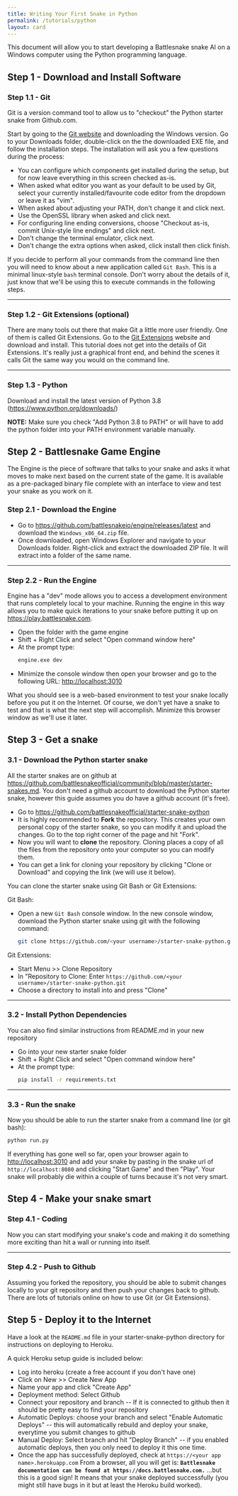 ```yaml
---
title: Writing Your First Snake in Python
permalink: /tutorials/python
layout: card
---
```


This document will allow you to start developing a Battlesnake snake AI on a Windows computer using the Python programming language.

## Step 1 - Download and Install Software

### Step 1.1 - Git

Git is a version command tool to allow us to "checkout" the Python starter snake from Github.com.

Start by going to the [Git website](https://git-scm.com/downloads) and downloading the Windows version. Go to your Downloads folder, double-click on the the downloaded EXE file, and follow the installation steps. The installation will ask you a few questions during the process:

* You can configure which components get installed during the setup, but for now leave everything in this screen checked as-is.
* When asked what editor you want as your default to be used by Git, select your currently installed/favourite code editor from the dropdown or leave it as "vim".
* When asked about adjusting your PATH, don't change it and click next.
* Use the OpenSSL library when asked and click next.
* For configuring line ending conversions, choose "Checkout as-is, commit Unix-style line endings" and click next.
* Don't change the terminal emulator, click next.
* Don't change the extra options when asked, click install then click finish.

If you decide to perform all your commands from the command line then you will need to know about a new application called `Git Bash`. This is a minimal linux-style `bash` terminal console. Don't worry about the details of it, just know that we'll be using this to execute commands in the following steps.

---

### Step 1.2 - Git Extensions (optional)

There are many tools out there that make Git a little more user friendly. One of them is called Git Extensions. Go to the [Git Extensions](https://sourceforge.net/projects/gitextensions/) website and download and install. This tutorial does not get into the details of Git Extensions. It's really just a graphical front end, and behind the scenes it calls Git the same way you would on the command line.

---

### Step 1.3 - Python
Download and install the latest version of Python 3.8 (https://www.python.org/downloads/)

**NOTE:** Make sure you check "Add Python 3.8 to PATH" or will have to add the python folder into your PATH environment variable manually.

## Step 2 - Battlesnake Game Engine

The Engine is the piece of software that talks to your snake and asks it what moves to make next based on the current state of the game. It is available as a pre-packaged binary file complete with an interface to view and test your snake as you work on it.

### Step 2.1 - Download the Engine

* Go to <https://github.com/battlesnakeio/engine/releases/latest> and download the `Windows_x86_64.zip` file.
* Once downloaded, open Windows Explorer and navigate to your Downloads folder. Right-click and extract the downloaded ZIP file. It will extract into a folder of the same name.

---

### Step 2.2 - Run the Engine

Engine has a "dev" mode allows you to access a development environment that runs completely local to your machine. Running the engine in this way allows you to make quick iterations to your snake before putting it up on <https://play.battlesnake.com>.

* Open the folder with the game engine
* Shift + Right Click and select "Open command window here"
* At the prompt type:
    ```cmd
    engine.exe dev
    ```
* Minimize the console window then open your browser and go to the following URL: <http://localhost:3010>

What you should see is a web-based environment to test your snake locally before you put it on the Internet. Of course, we don't yet have a snake to test and that is what the next step will accomplish. Minimize this browser window as we'll use it later.

## Step 3 - Get a snake

### 3.1 - Download the Python starter snake

All the starter snakes are on github at <https://github.com/battlesnakeofficial/community/blob/master/starter-snakes.md>. You don't need a github account to download the Python starter snake, however this guide assumes you do have a github account (it's free).

* Go to <https://github.com/battlesnakeofficial/starter-snake-python>
* It is highly recommended to **Fork** the repository. This creates your own personal copy of the starter snake, so you can modify it and upload the changes. Go to the top right corner of the page and hit "Fork".
* Now you will want to **clone** the repository. Cloning places a copy of all the files from the repository onto your computer so you can modify them.
* You can get a link for cloning your repository by clicking "Clone or Download" and copying the link (we will use it below).

You can clone the starter snake using Git Bash or Git Extensions:

Git Bash:

* Open a new `Git Bash` console window. In the new console window, download the Python starter snake using git with the following command:
    ```bash
    git clone https://github.com/<your username>/starter-snake-python.git
    ```

Git Extensions:

* Start Menu >> Clone Repository
* In "Repository to Clone: Enter `https://github.com/<your username>/starter-snake-python.git`
* Choose a directory to install into and press "Clone"

---

### 3.2 - Install Python Dependencies

You can also find similar instructions from README.md in your new repository

* Go into your new starter snake folder
* Shift + Right Click and select "Open command window here"
* At the prompt type:
    ```cmd
    pip install -r requirements.txt
    ```

---

### 3.3 - Run the snake

Now you should be able to run the starter snake from a command line (or git bash):

```cmd
python run.py
```

If everything has gone well so far, open your browser again to <http://localhost:3010> and add your snake by pasting in the snake url of `http://localhost:8080` and clicking "Start Game" and then "Play". Your snake will probably die within a couple of turns because it's not very smart.

## Step 4 - Make your snake smart

### Step 4.1 - Coding

Now you can start modifying your snake's code and making it do something more exciting than hit a wall or running into itself.

---

### Step 4.2 - Push to Github

Assuming you forked the repository, you should be able to submit changes locally to your git repository and then push your changes back to github. There are lots of tutorials online on how to use Git (or Git Extensions).

## Step 5 - Deploy it to the Internet

Have a look at the `README.md` file in your starter-snake-python directory for instructions on deploying to Heroku.

A quick Heroku setup guide is included below:
* Log into heroku (create a free account if you don't have one)
* Click on New >> Create New App
* Name your app and click "Create App"
* Deployment method: Select Github
* Connect your repository and branch -- If it is connected to github then it should be pretty easy to find your repository
* Automatic Deploys: choose your branch and select "Enable Automatic Deploys" -- this will automatically rebuild and deploy your snake, everytime you submit changes to github
* Manual Deploy: Select branch and hit "Deploy Branch" -- if you enabled automatic deploys, then you only need to deploy it this one time.
* Once the app has successfully deployed, check at ```https://<your app name>.herokuapp.com```
From a browser, all you will get is:
**```Battlesnake documentation can be found at https://docs.battlesnake.com.```**
...but this is a good sign! It means that your snake deployed successfully (you might still have bugs in it but at least the Heroku build worked).
